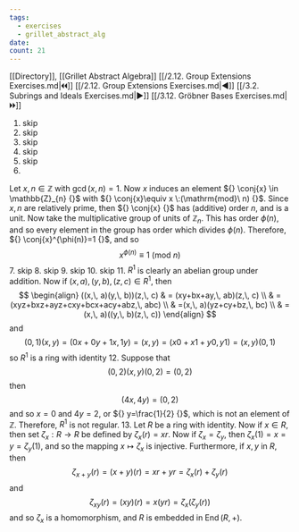 ```yaml
---
tags:
  - exercises
  - grillet_abstract_alg
date:
count: 21
---
```

[[Directory]], [[Grillet Abstract Algebra]]
[[/2.12. Group Extensions Exercises.md|🞀🞀]] [[/2.12. Group Extensions Exercises.md|◀]] [[/3.2. Subrings and Ideals Exercises.md|▶]] [[/3.12. Gröbner Bases Exercises.md|🞂🞂]]
1. skip
2. skip
3. skip
4. skip
5. skip
6. 
Let ${} x,\, n \in \mathbb{Z} {}$ with ${} \gcd(x,\, n)=1 {}$. Now ${} x {}$ induces an element ${} \conj{x} \in \mathbb{Z}_{n} {}$ with ${} \conj{x}\equiv x \:(\mathrm{mod}\  n)  {}$. Since ${} x,\, n {}$ are relatively prime, then ${} \conj{x} {}$ has (additive) order $n {}$, and is a unit. Now take the multiplicative group of units of ${} \mathbb{Z}_{n}$. This has order ${} \phi(n) {}$, and so every element in the group has order which divides ${} \phi(n)$. Therefore, ${} \conj{x}^{\phi(n)}=1 {}$, and so
$$
x^{\phi(n)}\equiv 1 \:(\mathrm{mod}\  n) 
$$
7. skip
8. skip
9. skip
10. skip
11. 
${} R^{1}$ is clearly an abelian group under addition. Now if ${} (x,\, a),\, (y,\, b),\, (z,\, c) \in R^{1} {}$, then 
$$
\begin{align}
 ((x,\, a)(y,\, b))(z,\, c) & = (xy+bx+ay,\, ab)(z,\, c) \\
 & =(xyz+bxz+ayz+cxy+bcx+acy+abz,\, abc) \\
	 & =(x,\, a)(yz+cy+bz,\, bc) \\
 & =(x,\, a)((y,\, b)(z,\, c)) 
 \end{align}
$$
and 
$$
(0, 1)(x,\, y)=(0x+0y+1x,\, 1y)=(x,\, y)=(x 0+x 1 + y0,\, y 1)=(x,\, y)(0,\, 1)
$$
so ${} R^{1}$ is a ring with identity
12. 
Suppose that
$$
(0,\, 2)(x,\, y)(0,\, 2)=(0,\, 2)
$$
then 
$$
(4x,\, 4y)=(0,\, 2)
$$
and so ${} x=0 {}$ and ${} 4y=2 {}$, or ${} y=\frac{1}{2} {}$, which is not an element of $\mathbb{Z}$. Therefore, ${} R^{1}$ is not regular.
13. 
Let $R {}$ be a ring with identity. Now if ${} x \in R {}$, then set ${} \zeta_{x}:R\to{}R {}$ be defined by ${} \zeta_{x}(r)=xr {}$. Now if ${} \zeta_{x}=\zeta_{y} {}$, then ${} \zeta_{x}(1)=x=y=\zeta_{y}(1) {}$, and so the mapping ${} x \mapsto \zeta_{x} {}$ is injective. Furthermore, if ${} x,\, y {}$ in $R$, then
$$
\zeta_{x+y}(r)=(x+y)(r)=xr+yr=\zeta_{x}(r)+\zeta_{y}(r)
$$
and
$$
\zeta_{xy}(r)=(xy)(r)=x(yr)=\zeta_{x}(\zeta_{y}(r))
$$
and so ${} \zeta_{x}$ is a homomorphism, and $R$ is embedded in ${} \operatorname{End}(R,\, +) {}$.